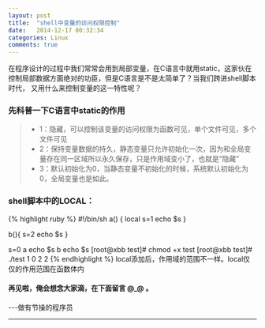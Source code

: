 ```yaml
---
layout: post
title:  "shell中变量的访问权限控制"
date:   2014-12-17 00:32:34
categories: Linux
comments: true
---
```


在程序设计的过程中我们常常会用到局部变量，在C语言中就用static，这家伙在控制局部数据方面绝对的功臣，但是C语言是不是太简单了？当我们跨进shell脚本时代，
又用什么来控制变量的这一特性呢？

### 先科普一下C语言中static的作用

>* 1：隐藏，可以控制该变量的访问权限为函数可见，单个文件可见，多个文件可见
>* 2：保持变量数据的持久，静态变量只允许初始化一次，因为和全局变量存在同一区域所以永久保存，只是作用域变小了，也就是“隐藏”
>* 3：默认初始化为0，当静态变量不初始化的时候，系统默认初始化为0，全局变量也是如此。

### shell脚本中的LOCAL：

{% highlight ruby %}
#!/bin/sh
a()
{
    local s=1
    echo $s
}

b(){
    s=2
    echo $s
}

s=0
a
echo $s
b
echo $s
[root@xbb test]# chmod +x test
[root@xbb test]# ./test
1
0
2
2
{% endhighlight %}
local添加后，作用域的范围不一样。local仅仅的作用范围在函数体内

#### 再见啦，俺会想念大家滴，在下面留言 @_@ 。

---做有节操的程序员

---
